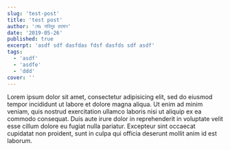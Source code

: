 ```yaml
---
slug: 'test-post'
title: 'test post'
author: 'মোঃ নাহিদুর রহমান'
date: '2019-05-26'
published: true
excerpt: 'asdf sdf dasfdas fdsf dasfds sdf asdf'
tags:
  - 'asdf'
  - 'asdfe'
  - 'ddd'
cover: ''
---
```


Lorem ipsum dolor sit amet, consectetur adipisicing elit, sed do eiusmod tempor incididunt ut labore et dolore magna aliqua. Ut enim ad minim veniam, quis nostrud exercitation ullamco laboris nisi ut aliquip ex ea commodo consequat. Duis aute irure dolor in reprehenderit in voluptate velit esse cillum dolore eu fugiat nulla pariatur. Excepteur sint occaecat cupidatat non proident, sunt in culpa qui officia deserunt mollit anim id est laborum.
